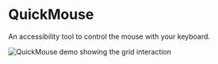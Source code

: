 # QuickMouse

An accessibility tool to control the mouse with your keyboard.

<img src="quickmouse-demo.gif" alt="QuickMouse demo showing the grid interaction" />


